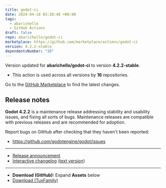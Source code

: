 ```yaml
---
title: godot-ci
date: 2024-04-18 03:28:48 +00:00
tags:
  - abarichello
  - GitHub Actions
draft: false
repo: abarichello/godot-ci
marketplace: https://github.com/marketplace/actions/godot-ci
version: 4.2.2-stable
dependentsNumber: "16"
---
```



Version updated for **abarichello/godot-ci** to version **4.2.2-stable**.
- This action is used across all versions by **16** repositories.

Go to the [GitHub Marketplace](https://github.com/marketplace/actions/godot-ci) to find the latest changes.

## Release notes

**Godot 4.2.2** is a maintenance release addressing stability and usability issues, and fixing all sorts of bugs. Maintenance releases are compatible with previous releases and are recommended for adoption.

Report bugs on GitHub after checking that they haven't been reported:
- https://github.com/godotengine/godot/issues

----

- [Release announcement](https://godotengine.org/article/maintenance-release-godot-4-2-2-and-4-1-4/)
- [Interactive changelog](https://godotengine.github.io/godot-interactive-changelog/#4.2.2) ([text version](https://github.com/godotengine/godot/blob/4.2.2-stable/CHANGELOG.md))

----

- **Download (GitHub):** Expand **Assets** below
- [Download (TuxFamily)](https://downloads.tuxfamily.org/godotengine/4.2.2)

